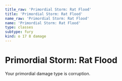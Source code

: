 ```yaml
---
title_raw: 'Primordial Storm: Rat Flood'
title: 'Primordial Storm: Rat Flood'
name_raw: 'Primordial Storm: Rat Flood'
name: 'Primordial Storm: Rat Flood'
type: classes
subtype: fury
kind: o 17 8 damage
---
```


# Primordial Storm: Rat Flood

Your primordial damage type is corruption.
